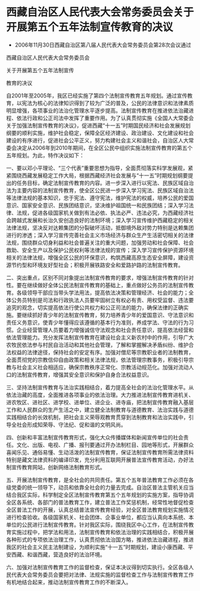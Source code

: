 # 西藏自治区人民代表大会常务委员会关于开展第五个五年法制宣传教育的决议

- 2006年11月30日西藏自治区第八届人民代表大会常务委员会第28次会议通过

<!-- INFO END -->

西藏自治区人民代表大会常务委员会

关于开展第五个五年法制宣传

教育的决议

自2001年至2005年，我区已经实施了第四个法制宣传教育五年规划。通过宣传教育，以宪法为核心的法律知识得到了较为广泛的普及，公民的法律意识和法律素质明显增强，各项事业的法治化管理水平逐步提高。法制宣传教育在推进依法治藏进程、依法行政和公正司法中发挥了重要作用。为了认真贯彻实施《全国人大常委会关于加强法制宣传教育的决议》，促进西藏“十一五”时期国民经济和社会发展规划纲要的顺利实施，维护社会稳定，保障全区经济建设、政治建设、文化建设和社会建设的有序进行，促进社会公平正义，努力构建社会主义和谐社会，自治区人大常委会决定从2006年到2010年期间，在全区公民中组织实施法制宣传教育的第五个五年规划。为此，特作决议如下：

一、要以邓小平理论、“三个代表”重要思想为指导，全面贯彻落实科学发展观，紧紧围绕西藏发展稳定工作大局，根据西藏经济社会发展与“十一五”时期规划纲要提出的任务目标，确定法制宣传教育的内容。进一步深入进行以宪法、民族区域自治法为主要内容的法制宣传教育，使全区公民进一步深入学习宪法、民族区域自治法等法律法规的基本知识，忠于宪法、遵守宪法，维护宪法的权威，培养公民的爱国意识、国家安全意识、民族团结意识，坚决维护祖国统一和民族团结；深入学习法律、法规，促进各级国家机关做到有法必依、执法必严、违法必究，为西藏经济社会跨越式发展和长治久安创造良好的法制环境；深入学习宣传维护西藏稳定的相关法律法规，坚决反对达赖集团的分裂破坏活动，抵御境外敌对势力特别是达赖集团进行的渗透；深入学习宣传完善社会主义市场经济与群众生产生活密切相关的法律法规，围绕群众切身利益和社会普遍关注的重大问题，加强劳动和社会保障、社会救助、安全生产以及保护公民权利等法律法规的宣传；深入学习宣传保护资源环境相关的法律法规，增强全区公民的环保意识，构筑西藏高原生态安全屏障，建设资源节约型和环境友好型社会；积极开展铁路安全和爱路护路的法制宣传教育。

二、突出重点，区别不同对象提出法制宣传教育的要求，增强法制宣传教育的针对性。要在继续做好全体公民法制宣传教育的基础上，重点做好公务员的法制宣传教育。各级领导干部应当带头学法用法，提高依法决策和管理经济、社会的能力；全体公务员特别是司法和行政执法人员要牢固树立有权必有责、用权受监督、违法要追究的观念，切实提高依法行使公共权力和公正司法的能力，确保法律的正确实施。要继续抓好青少年的法制宣传教育，努力培养青少年的爱国意识、守法意识和责任义务意识，使青少年懂得应该遵循的基本行为准则，养成学法、守法的行为习惯。企业经营管理人员要着力增强诚信守法观念和社会责任意识，提高依法经营和依法管理能力。充分发挥法制宣传教育在建设社会主义新农村中的作用，引导广大农牧民依法参与村民自治活动和其他社会管理，了解和掌握解决矛盾纠纷、维护合法权益的法律途径，保持社会的安定有序。加强对僧尼等宗教职业者的法制教育，全面贯彻党的宗教信仰自由政策和相关法律法规，依法管理宗教事务，积极引导宗教与社会主义社会相适应，确保宗教秩序正常化、宗教活动规范化。加强对流动人口的法制宣传教育，增强其安全意识和保护自身合法权益意识。

三、坚持法制宣传教育与法治实践相结合，着力提高全社会的法治化管理水平。从依法治藏的高度，全面推进各项事业的依法治理。大力推进法制宣传教育进机关、进农牧区、进社区、进学校、进单位、进企业、进寺庙，把法制宣传教育融入基层工作和人民群众的生产生活之中，建立健全法制教育与道德教育、法治实践与道德实践相结合的长效机制，把社会主义荣辱观教育贯穿到法制教育和法治实践中，引导全社会形成知荣辱、守法纪、促和谐的文明风尚。

四、创新和丰富法制宣传教育形式，强化大众传播媒体和新闻宣传单位的社会责任。文化、出版、电视、广播、报刊要通过开办法制栏目、园地等形式，开展群众喜闻乐见、通俗易懂、生动活泼的法制宣传教育，保证法制宣传教育所需法律资料特别是藏文法律资料的编译印发，充分利用互联网开展普法宣传教育活动，办好法制宣传教育网站，创新网络法制教育形式。

五、开展法制宣传教育，是全社会的共同责任。第五个五年普法教育工作必须在各级党委的统一领导下，动员和依靠全社会的力量去完成。自治区普法主管机关应当结合我区实际，科学制定全区法制宣传教育第五个五年规划的实施方案，指导协调全区各系统、各部门的普法教育工作，建立普法工作奖惩机制，经常性地督促检查全区普法工作的开展，认真总结普法宣传教育经验，对全区普法教育规划实施情况进行检查验收。各级国家机关、社会团体、企事业单位，都应当认真向本系统、本单位的公民进行法制宣传教育。针对我区实际，围绕我区中心工作，在法制宣传教育实施过程中，把学法和用法，法制宣传教育和依法治理的实践相结合，积极开展各种形式的专项依法治理工作，认真贯彻依法治国方略，推进依法治藏进程，推进我区的社会主义民主法制建设，为顺利实施“十一五”时期规划，建设小康西藏、平安西藏、和谐西藏，营造良好的法治环境。

六、加强对法制宣传教育工作的监督检查，保证本决议得到切实执行。全区各级人民代表大会常务委员会要把对法律、法规实施的监督检查工作与法制宣传教育工作有机地结合起来，推动法制宣传教育工作的不断深入。
